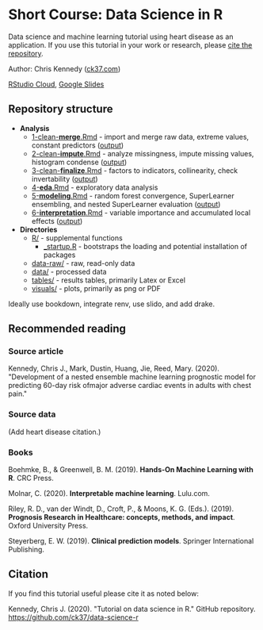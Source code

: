 # Short Course: Data Science in R 

Data science and machine learning tutorial using heart disease as an application. If you use this tutorial in your work or research, please [cite the repository](#citation).

Author: Chris Kennedy ([ck37.com](https://ck37.com))

[RStudio Cloud](https://rstudio.cloud/project/1374321),
[Google Slides ](https://docs.google.com/presentation/d/1jL7ukjJ95T-J0XbCOd2O-eMr4EGpqF5AzP2VxFoYRMA/edit#slide=id.p) 

## Repository structure

 * **Analysis**
   * [1-clean-**merge**.Rmd](https://github.com/ck37/data-science-r/blob/master/1-clean-merge.Rmd) - import and merge raw data, extreme values, constant predictors ([output](https://ck37.github.io/data-science-r/1-clean-merge.html))
   * [2-clean-**impute**.Rmd](https://github.com/ck37/data-science-r/blob/master/2-clean-impute.Rmd) - analyze missingness, impute missing values, histogram condense ([output](https://ck37.github.io/data-science-r/2-clean-impute.html))
   * [3-clean-**finalize**.Rmd](https://github.com/ck37/data-science-r/blob/master/3-clean-finalize.Rmd) - factors to indicators, collinearity, check invertability ([output](https://ck37.github.io/data-science-r/3-clean-finalize.html))
   * [4-**eda**.Rmd](https://github.com/ck37/data-science-r/blob/master/4-eda.Rmd) - exploratory data analysis
   * [5-**modeling**.Rmd](https://github.com/ck37/data-science-r/blob/master/5-modeling.Rmd) - random forest convergence, SuperLearner ensembling, and nested SuperLearner evaluation ([output](https://ck37.github.io/data-science-r/5-modeling.html))
   * [6-**interpretation**.Rmd](https://github.com/ck37/data-science-r/blob/master/6-interpretation.Rmd) - variable importance and accumulated local effects ([output](https://ck37.github.io/data-science-r/6-interpretation.html))
 * **Directories**
   * [R/](https://github.com/ck37data-science-r/tree/master/R) - supplemental functions
     * [_startup.R](#tbd) - bootstraps the loading and potential installation of packages
   * [data-raw/](https://github.com/ck37/data-science-r/tree/master/data-raw) - raw, read-only data
   * [data/](https://github.com/ck37/learning/tree/master/data) - processed data
   * [tables/](https://github.com/ck37/data-science-r/tree/master/tables) - results tables, primarily Latex or Excel
   * [visuals/](https://github.com/ck37/data-science-r/tree/master/visuals) - plots, primarily as png or PDF
 
Ideally use bookdown, integrate renv, use slido, and add drake.

## Recommended reading

### Source article

Kennedy, Chris J., Mark, Dustin, Huang, Jie, Reed, Mary. (2020). "Development of a nested ensemble machine learning prognostic model for predicting 60-day risk ofmajor adverse cardiac events in adults with chest pain."


### Source data

(Add heart disease citation.)

### Books

Boehmke, B., & Greenwell, B. M. (2019). **Hands-On Machine Learning with R**. CRC Press.

Molnar, C. (2020). **Interpretable machine learning**. Lulu.com.

Riley, R. D., van der Windt, D., Croft, P., & Moons, K. G. (Eds.). (2019). **Prognosis Research in Healthcare: concepts, methods, and impact**. Oxford University Press.

Steyerberg, E. W. (2019). **Clinical prediction models**. Springer International Publishing.

## Citation

If you find this tutorial useful please cite it as noted below:

Kennedy, Chris J. (2020). "Tutorial on data science in R." GitHub repository.
https://github.com/ck37/data-science-r

